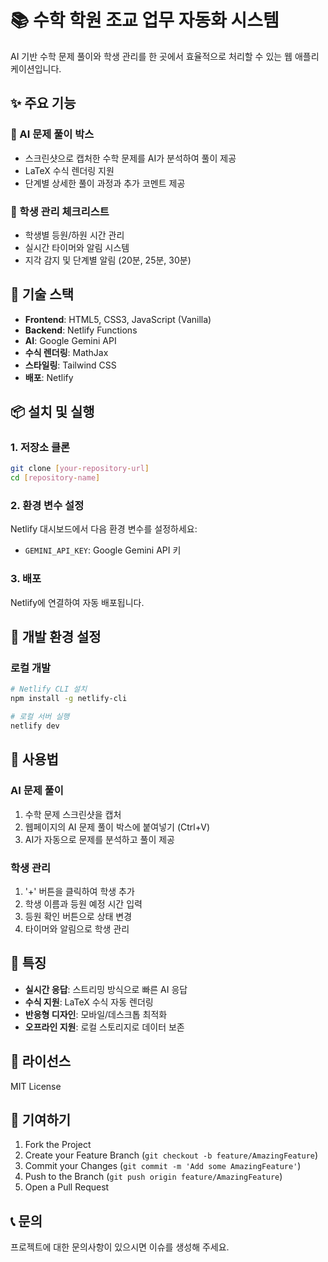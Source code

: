 # 📚 수학 학원 조교 업무 자동화 시스템

AI 기반 수학 문제 풀이와 학생 관리를 한 곳에서 효율적으로 처리할 수 있는 웹 애플리케이션입니다.

## ✨ 주요 기능

### 🤖 AI 문제 풀이 박스
- 스크린샷으로 캡처한 수학 문제를 AI가 분석하여 풀이 제공
- LaTeX 수식 렌더링 지원
- 단계별 상세한 풀이 과정과 추가 코멘트 제공

### 👥 학생 관리 체크리스트
- 학생별 등원/하원 시간 관리
- 실시간 타이머와 알림 시스템
- 지각 감지 및 단계별 알림 (20분, 25분, 30분)

## 🚀 기술 스택

- **Frontend**: HTML5, CSS3, JavaScript (Vanilla)
- **Backend**: Netlify Functions
- **AI**: Google Gemini API
- **수식 렌더링**: MathJax
- **스타일링**: Tailwind CSS
- **배포**: Netlify

## 📦 설치 및 실행

### 1. 저장소 클론
```bash
git clone [your-repository-url]
cd [repository-name]
```

### 2. 환경 변수 설정
Netlify 대시보드에서 다음 환경 변수를 설정하세요:
- `GEMINI_API_KEY`: Google Gemini API 키

### 3. 배포
Netlify에 연결하여 자동 배포됩니다.

## 🔧 개발 환경 설정

### 로컬 개발
```bash
# Netlify CLI 설치
npm install -g netlify-cli

# 로컬 서버 실행
netlify dev
```

## 📱 사용법

### AI 문제 풀이
1. 수학 문제 스크린샷을 캡처
2. 웹페이지의 AI 문제 풀이 박스에 붙여넣기 (Ctrl+V)
3. AI가 자동으로 문제를 분석하고 풀이 제공

### 학생 관리
1. '+' 버튼을 클릭하여 학생 추가
2. 학생 이름과 등원 예정 시간 입력
3. 등원 확인 버튼으로 상태 변경
4. 타이머와 알림으로 학생 관리

## 🎯 특징

- **실시간 응답**: 스트리밍 방식으로 빠른 AI 응답
- **수식 지원**: LaTeX 수식 자동 렌더링
- **반응형 디자인**: 모바일/데스크톱 최적화
- **오프라인 지원**: 로컬 스토리지로 데이터 보존

## 📄 라이선스

MIT License

## 🤝 기여하기

1. Fork the Project
2. Create your Feature Branch (`git checkout -b feature/AmazingFeature`)
3. Commit your Changes (`git commit -m 'Add some AmazingFeature'`)
4. Push to the Branch (`git push origin feature/AmazingFeature`)
5. Open a Pull Request

## 📞 문의

프로젝트에 대한 문의사항이 있으시면 이슈를 생성해 주세요.
